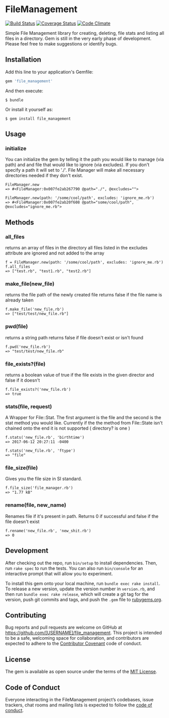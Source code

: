 # FileManagement
[![Build Status](https://travis-ci.org/Mikeks81/File-Management.svg?branch=master)](https://travis-ci.org/Mikeks81/File-Management)
[![Coverage Status](https://coveralls.io/repos/github/Mikeks81/File-Management/badge.svg?branch=master)](https://coveralls.io/github/Mikeks81/File-Management?branch=master)
[![Code Climate](https://codeclimate.com/github/codeclimate/codeclimate/badges/gpa.svg)](https://codeclimate.com/github/codeclimate/codeclimate)

Simple File Management library for creating, deleting, file stats and listing all files in a directory. Gem is still in the very early phase of development. Please feel free to make suggestions or identify bugs.

## Installation

Add this line to your application's Gemfile:

```ruby
gem 'file_management'
```

And then execute:

    $ bundle

Or install it yourself as:

    $ gem install file_management

## Usage

### initialize
You can initialize the gem by telling it the path you would like to manage (via path) and and file that would like to ignore (via excludes). If you don't specify a path it will set to './'.  File Manager will make all necessary directories needed if they don't exist.

```
FileManager.new
=> #<FileManager:0x007fe2ab267790 @path="./", @excludes="">

FileManager.new(path: '/some/cool/path', excludes: 'ignore_me.rb')
=> #<FileManager:0x007fe2ab20f608 @path="some/cool/path", @excludes="ignore_me.rb">
```

## Methods
### all_files
returns an array of files in the directory
all files listed in the excludes attribute are ignored and not added to the array
```
f = FileManager.new(path: '/some/cool/path', excludes: 'ignore_me.rb')
f.all_files
=> ["test.rb", "test1.rb", "test2.rb"]
```
### make_file(new_file)
returns the file path of the newly created file
returns false if the file name is already taken
```
f.make_file('new_file.rb')
=> ["test/test/new_file.rb"]
```
### pwd(file)
returns a string path
returns false if file doesn't exist or isn't found
```
f.pwd('new_file.rb')
=> "test/test/new_file.rb"
```
### file_exists?(file)
returns a boolean value of true if the file exists in the given director and false if it doesn't
```
f.file_exists?('new_file.rb')
=> true
```
### stats(file, request)
A Wrapper for File::Stat. The first argument is the file and the second is the stat method you would like. Currently if the the method from File::State isn't chained onto the end it is not supported ( directory? is one )
```
f.stats('new_file.rb', 'birthtime')
=> 2017-06-12 20:27:11 -0400

f.stats('new_file.rb', 'ftype')
=> "file"
```

### file_size(file)
Gives you the file size in SI standard.
```
f.file_size('file_manager.rb')
=> "1.77 kB"
```

### rename(file, new_name)
Renames file if it's present in path. Returns 0 if successful and false if the file doesn't exist
```
f.rename('new_file.rb', 'new_shit.rb')
=> 0
```

## Development

After checking out the repo, run `bin/setup` to install dependencies. Then, run `rake spec` to run the tests. You can also run `bin/console` for an interactive prompt that will allow you to experiment.

To install this gem onto your local machine, run `bundle exec rake install`. To release a new version, update the version number in `version.rb`, and then run `bundle exec rake release`, which will create a git tag for the version, push git commits and tags, and push the `.gem` file to [rubygems.org](https://rubygems.org).

## Contributing

Bug reports and pull requests are welcome on GitHub at https://github.com/[USERNAME]/file_management. This project is intended to be a safe, welcoming space for collaboration, and contributors are expected to adhere to the [Contributor Covenant](http://contributor-covenant.org) code of conduct.

## License

The gem is available as open source under the terms of the [MIT License](http://opensource.org/licenses/MIT).

## Code of Conduct

Everyone interacting in the FileManagement project’s codebases, issue trackers, chat rooms and mailing lists is expected to follow the [code of conduct](https://github.com/[USERNAME]/file_management/blob/master/CODE_OF_CONDUCT.md).
